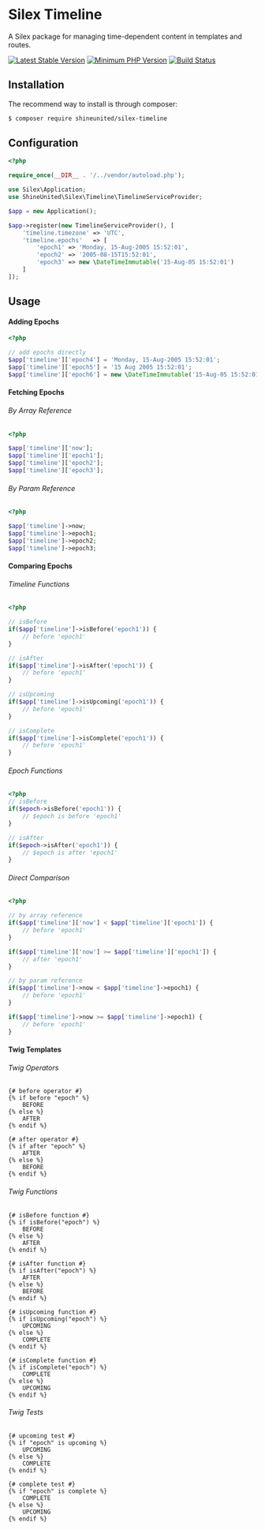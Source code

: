 Silex Timeline
==============

A Silex package for managing time-dependent content in templates and routes.

[![Latest Stable Version](https://img.shields.io/packagist/v/shineunited/silex-timeline.svg?style=flat-square)](https://packagist.org/packages/shineunited/silex-timeline)
[![Minimum PHP Version](https://img.shields.io/badge/php-%3E%3D%205.5-8892BF.svg?style=flat-square)](https://php.net/)
[![Build Status](https://img.shields.io/travis/shineunited/silex-timeline/master.svg?style=flat-square)](https://travis-ci.org/shineunited/silex-timeline)


## Installation ##

The recommend way to install is through composer:

```bash
$ composer require shineunited/silex-timeline
```

## Configuration ##

```php
<?php

require_once(__DIR__ . '/../vendor/autoload.php');

use Silex\Application;
use ShineUnited\Silex\Timeline\TimelineServiceProvider;

$app = new Application();

$app->register(new TimelineServiceProvider(), [
	'timeline.timezone' => 'UTC',
	'timeline.epochs'   => [
		'epoch1' => 'Monday, 15-Aug-2005 15:52:01',
		'epoch2' => '2005-08-15T15:52:01',
		'epoch3' => new \DateTimeImmutable('15-Aug-05 15:52:01')
	]
]);
```


## Usage ##

#### Adding Epochs ####
```php
<?php

// add epochs directly
$app['timeline']['epoch4'] = 'Monday, 15-Aug-2005 15:52:01';
$app['timeline']['epoch5'] = '15 Aug 2005 15:52:01';
$app['timeline']['epoch6'] = new \DateTimeImmutable('15-Aug-05 15:52:01');
```

#### Fetching Epochs ####


###### By Array Reference ######

```php
<?php

$app['timeline']['now'];
$app['timeline']['epoch1'];
$app['timeline']['epoch2'];
$app['timeline']['epoch3'];
```


###### By Param Reference ######

```php
<?php

$app['timeline']->now;
$app['timeline']->epoch1;
$app['timeline']->epoch2;
$app['timeline']->epoch3;
```


#### Comparing Epochs ####

###### Timeline Functions ######

```php
<?php

// isBefore
if($app['timeline']->isBefore('epoch1')) {
	// before 'epoch1'
}

// isAfter
if($app['timeline']->isAfter('epoch1')) {
	// before 'epoch1'
}

// isUpcoming
if($app['timeline']->isUpcoming('epoch1')) {
	// before 'epoch1'
}

// isComplete
if($app['timeline']->isComplete('epoch1')) {
	// before 'epoch1'
}
```

###### Epoch Functions ######

```php
<?php
// isBefore
if($epoch->isBefore('epoch1')) {
	// $epoch is before 'epoch1'
}

// isAfter
if($epoch->isAfter('epoch1')) {
	// $epoch is after 'epoch1'
}
```

###### Direct Comparison ######

```php
<?php

// by array reference
if($app['timeline']['now'] < $app['timeline']['epoch1']) {
	// before 'epoch1'
}

if($app['timeline']['now'] >= $app['timeline']['epoch1']) {
	// after 'epoch1'
}

// by param reference
if($app['timeline']->now < $app['timeline']->epoch1) {
	// before 'epoch1'
}

if($app['timeline']->now >= $app['timeline']->epoch1) {
	// before 'epoch1'
}
```


#### Twig Templates ####


###### Twig Operators ######

```twig
{# before operator #}
{% if before "epoch" %}
	BEFORE
{% else %}
	AFTER
{% endif %}
```

```twig
{# after operator #}
{% if after "epoch" %}
	AFTER
{% else %}
	BEFORE
{% endif %}
```

###### Twig Functions ######

```twig
{# isBefore function #}
{% if isBefore("epoch") %}
	BEFORE
{% else %}
	AFTER
{% endif %}
```

```twig
{# isAfter function #}
{% if isAfter("epoch") %}
	AFTER
{% else %}
	BEFORE
{% endif %}
```

```twig
{# isUpcoming function #}
{% if isUpcoming("epoch") %}
	UPCOMING
{% else %}
	COMPLETE
{% endif %}
```

```twig
{# isComplete function #}
{% if isComplete("epoch") %}
	COMPLETE
{% else %}
	UPCOMING
{% endif %}
```


###### Twig Tests ######

```twig
{# upcoming test #}
{% if "epoch" is upcoming %}
	UPCOMING
{% else %}
	COMPLETE
{% endif %}
```

```twig
{# complete test #}
{% if "epoch" is complete %}
	COMPLETE
{% else %}
	UPCOMING
{% endif %}
```
